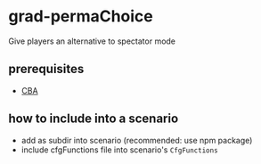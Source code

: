 # grad-permaChoice
Give players an alternative to spectator mode

## prerequisites

- [CBA](https://github.com/CBATeam/CBA_A3)

## how to include into a scenario

* add as subdir into scenario (recommended: use npm package)
* include cfgFunctions file into scenario's `CfgFunctions`

